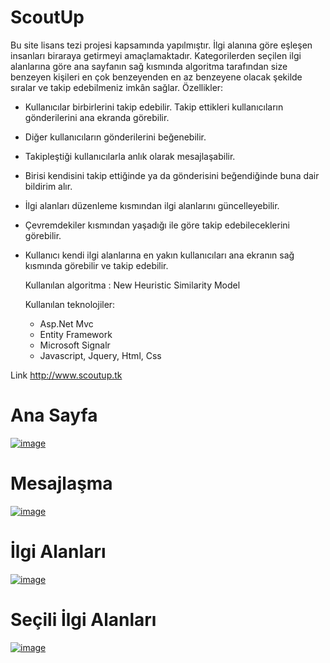 # ScoutUp
  Bu site lisans tezi projesi kapsamında yapılmıştır. İlgi alanına göre eşleşen insanları biraraya getirmeyi amaçlamaktadır. Kategorilerden seçilen ilgi alanlarına göre ana sayfanın sağ kısmında algoritma tarafından size benzeyen kişileri en çok benzeyenden en az benzeyene olacak şekilde sıralar ve takip edebilmeniz imkân sağlar.
  Özellikler:
*  Kullanıcılar birbirlerini takip edebilir. Takip ettikleri kullanıcıların gönderilerini ana ekranda görebilir.
*  Diğer kullanıcıların gönderilerini beğenebilir.
*  Takipleştiği kullanıcılarla anlık olarak mesajlaşabilir.
*  Birisi kendisini takip ettiğinde ya da gönderisini beğendiğinde buna dair bildirim alır.
*  İlgi alanları düzenleme kısmından ilgi alanlarını güncelleyebilir.
*  Çevremdekiler kısmından yaşadığı ile göre takip edebileceklerini görebilir.
*  Kullanıcı kendi ilgi alanlarına en yakın kullanıcıları ana ekranın sağ kısmında görebilir ve takip edebilir.
   
    Kullanılan algoritma : New Heuristic Similarity Model
    
    Kullanılan teknolojiler:
     *   Asp.Net Mvc
     *   Entity Framework
     *   Microsoft Signalr
     *   Javascript, Jquery, Html, Css
     
 Link http://www.scoutup.tk

# Ana Sayfa
[![image](http://www.imgim.com/anaekran.jpg)](http://www.imgim.com/anaekran.jpg)
# Mesajlaşma
[![image](http://www.imgim.com/mesajlaşma.jpg)](http://www.imgim.com/mesajlaşma.jpg)
# İlgi Alanları
[![image](http://www.imgim.com/ilgialanları.jpg)](http://www.imgim.com/ilgialanları.jpg)
# Seçili İlgi Alanları
[![image](http://www.imgim.com/ilgialanları2.jpg)](http://www.imgim.com/ilgialanları2.jpg)
